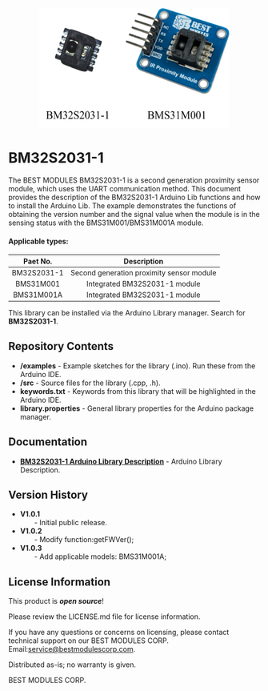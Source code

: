 <div align=center>
<img src="https://github.com/BestModules-Libraries/img/blob/main/BM32S2031-1_BMS31M001_V1.0.png" width="380" height="240"> 
</div> 


BM32S2031-1
===========================================================

The BEST MODULES BM32S2031-1 is a second generation proximity sensor module, which uses the UART communication method. This document provides the description of the BM32S2031-1 Arduino Lib functions and how to install the Arduino Lib. The example demonstrates the functions of obtaining the version number and the signal value when the module is in the sensing status with the BMS31M001/BMS31M001A module.

#### Applicable types:
<div align=center>

|Paet No.   |Description                              |
|:---------:|:---------------------------------------:|
|BM32S2031-1|Second generation proximity sensor module|
|BMS31M001  |Integrated BM32S2031-1 module            |
|BMS31M001A |Integrated BM32S2031-1 module            |

</div> 

This library can be installed via the Arduino Library manager. Search for **BM32S2031-1**. 

Repository Contents
-------------------

* **/examples** - Example sketches for the library (.ino). Run these from the Arduino IDE. 
* **/src** - Source files for the library (.cpp, .h).
* **keywords.txt** - Keywords from this library that will be highlighted in the Arduino IDE. 
* **library.properties** - General library properties for the Arduino package manager. 

Documentation 
-------------------

* **[ BM32S2031-1 Arduino Library Description](https://www.bestmodulescorp.com/bm32s2031-1.html#tab-product2)** - Arduino Library Description.

Version History  
-------------------

* **V1.0.1**  
&emsp;&emsp;- Initial public release.
* **V1.0.2**  
&emsp;&emsp;- Modify function:getFWVer(); 
* **V1.0.3**  
&emsp;&emsp;- Add applicable models: BMS31M001A; 

License Information
-------------------

This product is _**open source**_! 

Please review the LICENSE.md file for license information. 

If you have any questions or concerns on licensing, please contact technical support on our BEST MODULES CORP. Email:service@bestmodulescorp.com.

Distributed as-is; no warranty is given.

BEST MODULES CORP.

